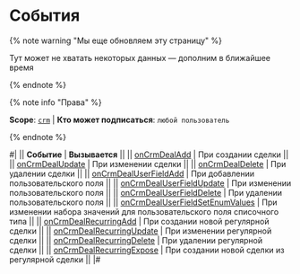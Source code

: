 # События

{% note warning "Мы еще обновляем эту страницу" %}

Тут может не хватать некоторых данных — дополним в ближайшее время

{% endnote %}

{% note info "Права" %}

**Scope**: [`crm`](../../../scopes/permissions.md) | **Кто может подписаться**: `любой пользователь`

{% endnote %}

#|
|| **Событие** | **Вызывается** ||
|| [onCrmDealAdd](./on-crm-deal-add.md) | При создании сделки ||
|| [onCrmDealUpdate](./on-crm-deal-update.md) | При изменении сделки ||
|| [onCrmDealDelete](./on-crm-deal-delete.md) | При удалении сделки ||
|| [onCrmDealUserFieldAdd](./on-crm-deal-user-field-add.md) | При добавлении пользовательского поля ||
|| [onCrmDealUserFieldUpdate](./on-crm-deal-user-field-update.md) | При изменении пользовательского поля ||
|| [onCrmDealUserFieldDelete](./on-crm-deal-user-field-delete.md) | При удалении пользовательского поля ||
|| [onCrmDealUserFieldSetEnumValues](./on-crm-deal-user-field-set-enum-values.md) | При изменении набора значений для пользовательского поля списочного типа ||
|| [onCrmDealRecurringAdd](./on-crm-deal-recurring-add.md) | При создании новой регулярной сделки ||
|| [onCrmDealRecurringUpdate](./on-crm-deal-recurring-update.md) | При изменении регулярной сделки ||
|| [onCrmDealRecurringDelete](./on-crm-deal-recurring-delete.md) | При удалении регулярной сделки ||
|| [onCrmDealRecurringExpose](./on-crm-deal-recurring-expose.md) | При создании новой сделки из регулярной сделки ||
|#